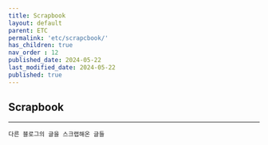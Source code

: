 ```yaml
---
title: Scrapbook
layout: default
parent: ETC
permalink: 'etc/scrapcbook/'
has_children: true
nav_order : 12
published_date: 2024-05-22
last_modified_date: 2024-05-22
published: true
---
```


## Scrapbook

---

`다른 블로그의 글을 스크랩해온 글들`